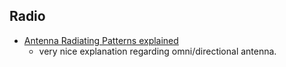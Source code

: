 ## Radio

- [Antenna Radiating Patterns explained](https://www.youtube.com/watch?v=twNVEyjbKRY)
    - very nice explanation regarding omni/directional antenna.